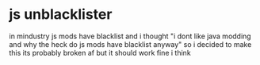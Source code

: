 # js unblacklister

in mindustry js mods have blacklist and i thought "i dont like java modding and why the heck do js mods have blacklist anyway" so i decided to make this its probably broken af but it should work fine i think
